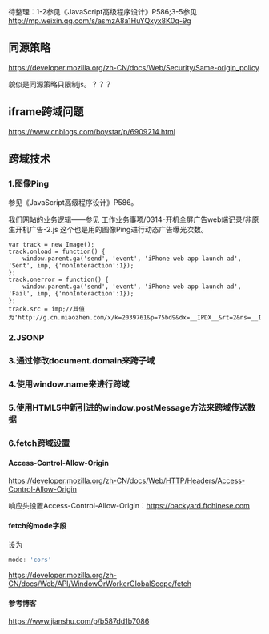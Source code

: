 待整理：1-2参见《JavaScript高级程序设计》P586;3-5参见<http://mp.weixin.qq.com/s/asmzA8a1HuYQxyx8K0q-9g>
## 同源策略
<https://developer.mozilla.org/zh-CN/docs/Web/Security/Same-origin_policy>

貌似是同源策略只限制js。？？？

## iframe跨域问题
<https://www.cnblogs.com/boystar/p/6909214.html>
## 跨域技术
### 1.图像Ping
参见《JavaScript高级程序设计》P586。

我们网站的业务逻辑——参见 工作业务事项/0314-开机全屏广告web端记录/非原生开机广告-2.js 这个也是用的图像Ping进行动态广告曝光次数。

```
var track = new Image();
track.onload = function() {
    window.parent.ga('send', 'event', 'iPhone web app launch ad', 'Sent', imp, {'nonInteraction':1});
};     
track.onerror = function() {
    window.parent.ga('send', 'event', 'iPhone web app launch ad', 'Fail', imp, {'nonInteraction':1});
};
track.src = imp;//其值为'http://g.cn.miaozhen.com/x/k=2039761&p=75bd9&dx=__IPDX__&rt=2&ns=__IP__&ni=__IESID__&v=__LOC__&xa=__ADPLATFORM__&tr=__REQUESTID__&o='
```
### 2.JSONP


### 3.通过修改document.domain来跨子域

### 4.使用window.name来进行跨域

### 5.使用HTML5中新引进的window.postMessage方法来跨域传送数据

### 6.fetch跨域设置

#### Access-Control-Allow-Origin
<https://developer.mozilla.org/zh-CN/docs/Web/HTTP/Headers/Access-Control-Allow-Origin>

响应头设置Access-Control-Allow-Origin：https://backyard.ftchinese.com

#### fetch的mode字段

设为

```js
mode: 'cors'
```

<https://developer.mozilla.org/zh-CN/docs/Web/API/WindowOrWorkerGlobalScope/fetch>

#### 参考博客

https://www.jianshu.com/p/b587dd1b7086
